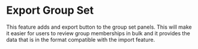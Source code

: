 # Export Group Set

This feature adds and export button to the group set panels. This will make it easier for users to review group memberships in bulk and it provides the data that is in the format compatible with the import feature.